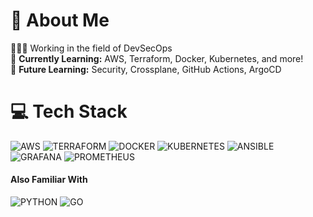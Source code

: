 # 💫 About Me 
🧑🏻‍💻 Working in the field of DevSecOps<br>
🌱 <b>Currently Learning:</b> AWS, Terraform, Docker, Kubernetes, and more!<br>
🚀 <b>Future Learning:</b> Security, Crossplane, GitHub Actions, ArgoCD  

# 💻 Tech Stack
![AWS](https://img.shields.io/badge/AWS-%23FF9900.svg?style=for-the-badge&logo=amazon-aws&logoColor=white)
![TERRAFORM](https://img.shields.io/badge/terraform-%235835CC.svg?style=for-the-badge&logo=terraform&logoColor=white)
![DOCKER](https://img.shields.io/badge/docker-%230db7ed.svg?style=for-the-badge&logo=docker&logoColor=white) 
![KUBERNETES](https://img.shields.io/badge/kubernetes-%23326ce5.svg?style=for-the-badge&logo=kubernetes&logoColor=white) 
![ANSIBLE](https://img.shields.io/badge/ansible-%231A1918.svg?style=for-the-badge&logo=ansible&logoColor=white) 
![GRAFANA](https://img.shields.io/badge/grafana-F46800.svg?style=for-the-badge&logo=grafana&logoColor=white&color=%23F46800) 
![PROMETHEUS](https://img.shields.io/badge/prometheus-E6522C.svg?style=for-the-badge&logo=prometheus&logoColor=white&color=%23E6522C)

#### Also Familiar With
![PYTHON](https://img.shields.io/badge/python-3670A0?style=for-the-badge&logo=python&logoColor=ffdd54)
![GO](https://img.shields.io/badge/go-%2300ADD8.svg?style=for-the-badge&logo=go&logoColor=white)
